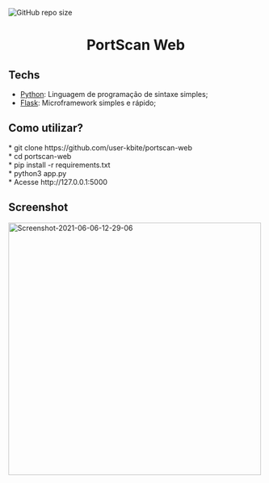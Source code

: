 ![GitHub repo size](https://img.shields.io/github/repo-size/user-kbite/portscan-web)

<h1 align="center">PortScan Web</h1>

## Techs

* [Python](https://www.python.org/): Linguagem de programação de sintaxe simples;
* [Flask](https://flask.palletsprojects.com/en/2.0.x/): Microframework simples e rápido;

## Como utilizar?

<div>
* git clone https://github.com/user-kbite/portscan-web<br>
* cd portscan-web<br>
* pip install -r requirements.txt<br>
* python3 app.py<br>
* Acesse http://127.0.0.1:5000<br>
</div>

## Screenshot

<img src="https://i.ibb.co/F5X12wS/Screenshot-2021-06-06-12-29-06.png" alt="Screenshot-2021-06-06-12-29-06" width=500>

